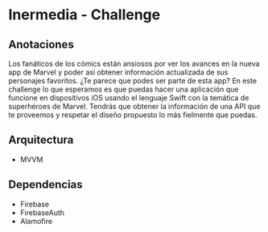 # Inermedia - Challenge

## Anotaciones
Los fanáticos de los cómics están ansiosos por ver los avances en la nueva app de Marvel y poder así obtener información actualizada de sus personajes favoritos. ¿Te parece que podes ser parte de esta app?
En este challenge lo que esperamos es que puedas hacer una aplicación que funcione en dispositivos iOS usando el lenguaje Swift con la temática de superhéroes de Marvel. Tendrás que obtener la información de una API que te proveemos y respetar el diseño propuesto lo más fielmente que puedas.

## Arquitectura
- MVVM

## Dependencias
- Firebase
- FirebaseAuth
- Alamofire

